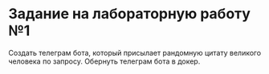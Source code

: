 # Задание на лабораторную работу №1

Создать телеграм бота, который присылает рандомную цитату великого человека по запросу.
Обернуть телеграм бота в докер.
